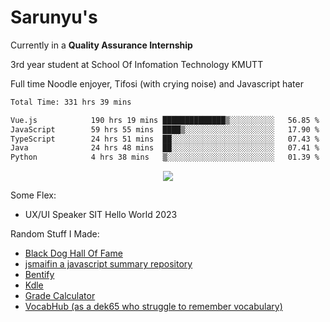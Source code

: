 # Sarunyu's
<p>Currently in a <strong>Quality Assurance Internship</strong></p>
<p>3rd year student at School Of Infomation Technology KMUTT</p>
<p>Full time Noodle enjoyer, Tifosi (with crying noise) and Javascript hater</p>

<!--START_SECTION:waka-->

```txt
Total Time: 331 hrs 39 mins

Vue.js            190 hrs 19 mins ██████████████▒░░░░░░░░░░   56.85 %
JavaScript        59 hrs 55 mins  ████▒░░░░░░░░░░░░░░░░░░░░   17.90 %
TypeScript        24 hrs 51 mins  ██░░░░░░░░░░░░░░░░░░░░░░░   07.43 %
Java              24 hrs 48 mins  ██░░░░░░░░░░░░░░░░░░░░░░░   07.41 %
Python            4 hrs 38 mins   ▒░░░░░░░░░░░░░░░░░░░░░░░░   01.39 %
```

<!--END_SECTION:waka-->
<div align=center>
  <img src="https://skillicons.dev/icons?i=typescript,javascript,nodejs,java,spring,react,vue,mysql,mongodb,docker,linux" />
</div>

Some Flex:
- UX/UI Speaker SIT Hello World 2023

Random Stuff I Made:
- [Black Dog Hall Of Fame](https://bdoghalloffame.vercel.app/)
- [jsmaifin a javascript summary repository](https://github.com/ssarunyu/js-maifin)
- [Bentify](https://bentify.vercel.app/)
- [Kdle](https://kdle.vercel.app/)
- [Grade Calculator](https://grade-calculator-virid.vercel.app/)
- [VocabHub (as a dek65 who struggle to remember vocabulary)](https://vocabhub.vercel.app/)
